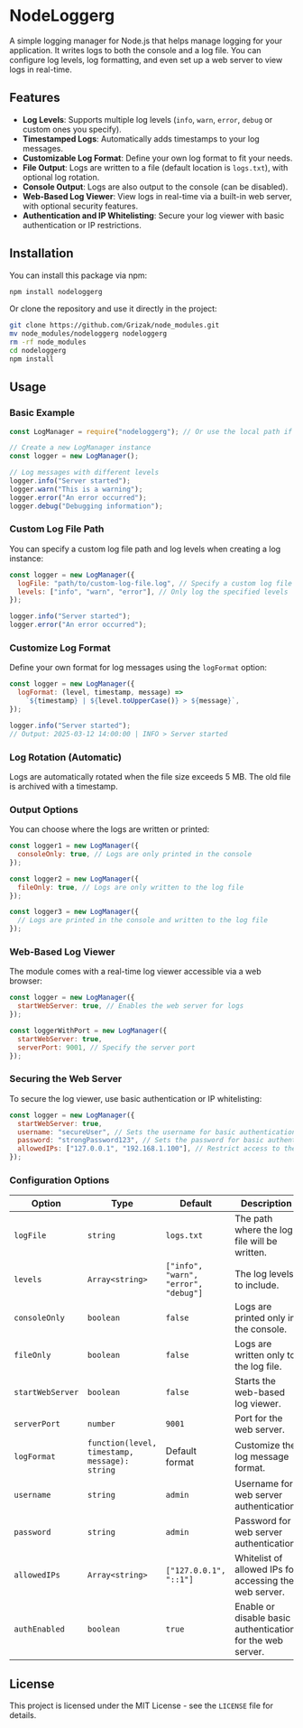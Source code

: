 # NodeLoggerg

A simple logging manager for Node.js that helps manage logging for your application. It writes logs to both the console and a log file. You can configure log levels, log formatting, and even set up a web server to view logs in real-time.

## Features

- **Log Levels**: Supports multiple log levels (`info`, `warn`, `error`, `debug` or custom ones you specify).
- **Timestamped Logs**: Automatically adds timestamps to your log messages.
- **Customizable Log Format**: Define your own log format to fit your needs.
- **File Output**: Logs are written to a file (default location is `logs.txt`), with optional log rotation.
- **Console Output**: Logs are also output to the console (can be disabled).
- **Web-Based Log Viewer**: View logs in real-time via a built-in web server, with optional security features.
- **Authentication and IP Whitelisting**: Secure your log viewer with basic authentication or IP restrictions.

## Installation

You can install this package via npm:

```bash
npm install nodeloggerg
```

Or clone the repository and use it directly in the project:

```bash
git clone https://github.com/Grizak/node_modules.git
mv node_modules/nodeloggerg nodeloggerg
rm -rf node_modules
cd nodeloggerg
npm install
```

## Usage

### Basic Example

```javascript
const LogManager = require("nodeloggerg"); // Or use the local path if you cloned the repo

// Create a new LogManager instance
const logger = new LogManager();

// Log messages with different levels
logger.info("Server started");
logger.warn("This is a warning");
logger.error("An error occurred");
logger.debug("Debugging information");
```

### Custom Log File Path

You can specify a custom log file path and log levels when creating a log instance:

```javascript
const logger = new LogManager({
  logFile: "path/to/custom-log-file.log", // Specify a custom log file path
  levels: ["info", "warn", "error"], // Only log the specified levels
});

logger.info("Server started");
logger.error("An error occurred");
```

### Customize Log Format

Define your own format for log messages using the `logFormat` option:

```javascript
const logger = new LogManager({
  logFormat: (level, timestamp, message) =>
    `${timestamp} | ${level.toUpperCase()} > ${message}`,
});

logger.info("Server started");
// Output: 2025-03-12 14:00:00 | INFO > Server started
```

### Log Rotation (Automatic)

Logs are automatically rotated when the file size exceeds 5 MB. The old file is archived with a timestamp.

### Output Options

You can choose where the logs are written or printed:

```javascript
const logger1 = new LogManager({
  consoleOnly: true, // Logs are only printed in the console
});

const logger2 = new LogManager({
  fileOnly: true, // Logs are only written to the log file
});

const logger3 = new LogManager({
  // Logs are printed in the console and written to the log file
});
```

### Web-Based Log Viewer

The module comes with a real-time log viewer accessible via a web browser:

```javascript
const logger = new LogManager({
  startWebServer: true, // Enables the web server for logs
});

const loggerWithPort = new LogManager({
  startWebServer: true,
  serverPort: 9001, // Specify the server port
});
```

### Securing the Web Server

To secure the log viewer, use basic authentication or IP whitelisting:

```javascript
const logger = new LogManager({
  startWebServer: true,
  username: "secureUser", // Sets the username for basic authentication
  password: "strongPassword123", // Sets the password for basic authentication
  allowedIPs: ["127.0.0.1", "192.168.1.100"], // Restrict access to these IPs
});
```

### Configuration Options

| Option           | Type                                          | Default                              | Description                                                |
| ---------------- | --------------------------------------------- | ------------------------------------ | ---------------------------------------------------------- |
| `logFile`        | `string`                                      | `logs.txt`                           | The path where the log file will be written.               |
| `levels`         | `Array<string>`                               | `["info", "warn", "error", "debug"]` | The log levels to include.                                 |
| `consoleOnly`    | `boolean`                                     | `false`                              | Logs are printed only in the console.                      |
| `fileOnly`       | `boolean`                                     | `false`                              | Logs are written only to the log file.                     |
| `startWebServer` | `boolean`                                     | `false`                              | Starts the web-based log viewer.                           |
| `serverPort`     | `number`                                      | `9001`                               | Port for the web server.                                   |
| `logFormat`      | `function(level, timestamp, message): string` | Default format                       | Customize the log message format.                          |
| `username`       | `string`                                      | `admin`                              | Username for web server authentication.                    |
| `password`       | `string`                                      | `admin`                              | Password for web server authentication.                    |
| `allowedIPs`     | `Array<string>`                               | `["127.0.0.1", "::1"]`               | Whitelist of allowed IPs for accessing the web server.     |
| `authEnabled`    | `boolean`                                     | `true`                               | Enable or disable basic authentication for the web server. |

## License

This project is licensed under the MIT License - see the `LICENSE` file for details.
